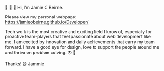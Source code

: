 👋  👋  👋    Hi, I’m Jamie O'Beirne.

Please view my personal webpage: https://jamieobeirne.github.io/Developer/

Tech work is the most creative and exciting field I know of, especially for proactive team-players that feel passionate about web development like me. I am excited by innovation and daily achievements that carry my team forward. I have a good eye for design, love to support the people around me and thrive on problem solving.
🌎  💫


Thanks! 😄 
Jammie


